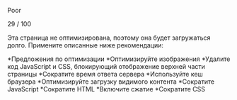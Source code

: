 Poor

29 / 100

Эта страница не оптимизирована, поэтому она будет загружаться долго. Примените описанные ниже рекомендации:

*Предложения по оптимизации
*Оптимизируйте изображения
*Удалите код JavaScript и CSS, блокирующий отображение верхней части страницы
*Сократите время ответа сервера
*Используйте кеш браузера
*Оптимизируйте загрузку видимого контента
*Сократите JavaScript
*Сократите HTML
*Включите сжатие
*Сократите CSS